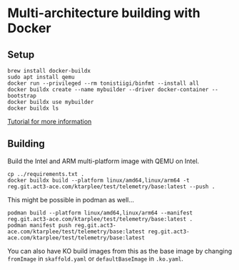 # Multi-architecture building with Docker

## Setup

```shell
brew install docker-buildx
sudo apt install qemu
docker run --privileged --rm tonistiigi/binfmt --install all
docker buildx create --name mybuilder --driver docker-container --bootstrap
docker buildx use mybuilder
docker buildx ls
```

[Tutorial for more information](https://docs.docker.com/build/building/multi-platform/#build-multi-arch-images-with-buildx)

## Building

Build the Intel and ARM multi-platform image with QEMU on Intel.

```shell
cp ../requirements.txt .
docker buildx build --platform linux/amd64,linux/arm64 -t reg.git.act3-ace.com/ktarplee/test/telemetry/base:latest --push .
```

This might be possible in podman as well...

```shell
podman build --platform linux/amd64,linux/arm64 --manifest reg.git.act3-ace.com/ktarplee/test/telemetry/base:latest .
podman manifest push reg.git.act3-ace.com/ktarplee/test/telemetry/base:latest reg.git.act3-ace.com/ktarplee/test/telemetry/base:latest
```

You can also have KO build images from this as the base image by changing `fromImage` in `skaffold.yaml` or `defaultBaseImage` in `.ko.yaml`.
